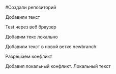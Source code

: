 #Создали репозиторий

Добавили текст

Test через веб браузер

Добавим текс локально


Добавили текст в новой ветке newbranch.


Разрешаем конфликт

Добавил локальный конфликт. Локальный текст

